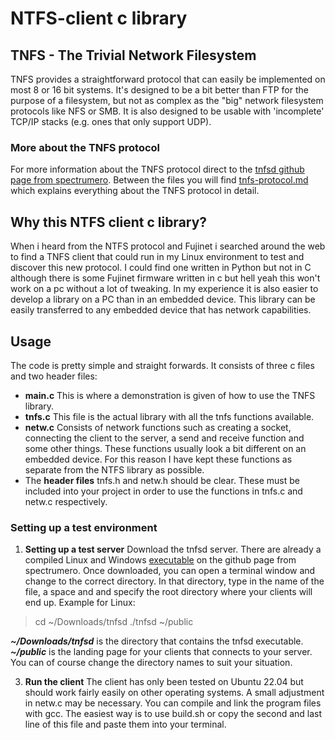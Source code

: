 # NTFS-client c library

## TNFS - The Trivial Network Filesystem

TNFS provides a straightforward protocol that can easily be
implemented on most 8 or 16 bit systems. It's designed to be a bit better than
FTP for the purpose of a filesystem, but not as complex as the "big" network
filesystem protocols like NFS or SMB. It is also designed to be usable
with 'incomplete' TCP/IP stacks (e.g. ones that only support UDP).

### More about the TNFS protocol
For more information about the TNFS protocol direct to the [tnfsd github page from spectrumero](https://github.com/spectrumero/tnfsd). Between the files you will find [tnfs-protocol.md](https://github.com/spectrumero/tnfsd/blob/master/tnfs-protocol.md "tnfs-protocol.md") which explains everything about the TNFS protocol in detail.


## Why this NTFS client c library?

When i heard from the NTFS protocol and Fujinet i searched around the web to find a TNFS client that could run in my Linux environment to test and discover this new protocol. I could find one written in Python but not in C although there is some Fujinet firmware written in c but hell yeah this won't work on a pc without a lot of tweaking. In my experience it is also easier to develop a library on a PC than in an embedded device. This library can be easily transferred to any embedded device that has network capabilities. 

## Usage

The code is pretty simple and straight forwards. It consists of three c files and two header files:

- **main.c** This is where  a demonstration is given of how to use the TNFS library.
- **tnfs.c** This file is the actual library with all the tnfs functions available.
- **netw.c** Consists of network functions such as creating a socket, connecting the client to the server, a send and receive function and some other things. These functions usually look a bit different on an embedded device. For this reason I have kept these functions as separate from the NTFS library as possible.
- The **header files** tnfs.h and netw.h should be clear. These must be included into your project in order to use the functions in tnfs.c and netw.c respectively.

### Setting up a test environment 

 1. **Setting up a test server**
 Download the tnfsd server. There are already a compiled Linux and Windows [executable](https://github.com/spectrumero/tnfsd/tree/master/bin) on the github page from spectrumero. Once downloaded, you can open a terminal window and change to the correct directory. In that directory, type in the name of the file, a space and and specify the root directory where your clients will end up. Example for Linux:
 
> cd ~/Downloads/tnfsd
> ./tnfsd ~/public

***~/Downloads/tnfsd*** is the directory that contains the tnfsd executable.
***~/public*** is the landing page for your clients that connects to your server. 
You can of course change the directory names to suit your situation.
 
 3. **Run the client**
The client has only been tested on Ubuntu 22.04 but should work fairly easily on other operating systems. A small adjustment in netw.c may be necessary. You can compile and link the program files with gcc. The easiest way is to use build.sh or copy the second and last line of this file and paste them into your terminal.
